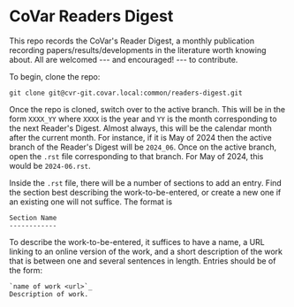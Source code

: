 # CoVar Readers Digest 

This repo records the CoVar's Reader Digest, a monthly publication recording
papers/results/developments in the literature worth knowing about.  All are
welcomed --- and encouraged! --- to contribute.  

To begin, clone the repo:

```
git clone git@cvr-git.covar.local:common/readers-digest.git
```

Once the repo is cloned, switch over to the active branch.  This will 
be in the form `XXXX_YY` where `XXXX` is the year and `YY` is the
month corresponding to the next Reader's Digest.  Almost always, this
will be the calendar month after the current month.  For instance,
if it is May of 2024 then the active branch of the Reader's Digest will 
be `2024_06`.  Once on the active branch, open the `.rst` file corresponding
to that branch.  For May of 2024, this would be `2024-06.rst`.  

Inside the `.rst` file, there will be a number of sections to add an
entry.  Find the section best describing the work-to-be-entered, 
or create a new one if an existing one will not suffice. The format is

```
Section Name
------------
```

To describe the work-to-be-entered, it suffices to have a name,
a URL linking to an online version of the work, and a short 
description of the work that is between one and several sentences
in length.  Entries should be of the form:

```
`name of work <url>`_
Description of work.
```